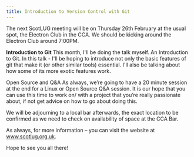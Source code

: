 ```yaml
---
title: Introduction to Version Control with Git
---
```


The next ScotLUG meeting will be on Thursday 26th February at the usual spot, the Electron Club in the CCA. We should be kicking around the Electron Club around 7:00PM.

**Introduction to Git**
This month, I'll be doing the talk myself. An Introduction to Git. In this talk - I'll be hoping to introduce not only the basic features of git that make it (or other similar tools) essential. I'll also be talking about how some of its more exotic features work.

Open Source and Q&A As always, we’re going to have a 20 minute session at the end for a Linux or Open Source Q&A session. It is our hope that you can use this time to work on/ with a project that you’re really passionate about, if not get advice on how to go about doing this.

We will be adjourning to a local bar afterwards, the exact location to be confirmed as we need to check on availability of space at the CCA Bar.

As always, for more information – you can visit the website at <a href="http://www.scotlug.org.uk">www.scotlug.org.uk</a>.

Hope to see you all there!
